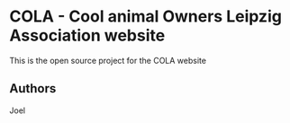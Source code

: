 # COLA - Cool animal Owners Leipzig Association website

This is the open source project for the COLA website

## Authors
Joel
